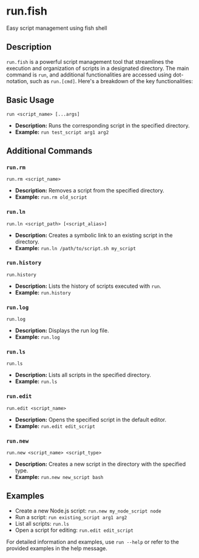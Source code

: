 # run.fish

Easy script management using fish shell

## Description

`run.fish` is a powerful script management tool that streamlines the execution and organization of scripts in a designated directory. The main command is `run`, and additional functionalities are accessed using dot-notation, such as `run.[cmd]`. Here's a breakdown of the key functionalities:

## Basic Usage

```fish
run <script_name> [...args]
```
- **Description:** Runs the corresponding script in the specified directory.
- **Example:** `run test_script arg1 arg2`

## Additional Commands

### `run.rm`

```fish
run.rm <script_name>
```
- **Description:** Removes a script from the specified directory.
- **Example:** `run.rm old_script`

### `run.ln`
```fish
run.ln <script_path> [<script_alias>]
```
- **Description:** Creates a symbolic link to an existing script in the directory.
- **Example:** `run.ln /path/to/script.sh my_script`

### `run.history`
```fish
run.history
```
- **Description:** Lists the history of scripts executed with `run`.
- **Example:** `run.history`

### `run.log`
```fish
run.log
```
- **Description:** Displays the run log file.
- **Example:** `run.log`

### `run.ls`
```fish
run.ls
```
- **Description:** Lists all scripts in the specified directory.
- **Example:** `run.ls`

### `run.edit`
```fish
run.edit <script_name>
```
- **Description:** Opens the specified script in the default editor.
- **Example:** `run.edit edit_script`

### `run.new`
```fish
run.new <script_name> <script_type>
```
- **Description:** Creates a new script in the directory with the specified type.
- **Example:** `run.new new_script bash`

## Examples
- Create a new Node.js script: `run.new my_node_script node`
- Run a script: `run existing_script arg1 arg2`
- List all scripts: `run.ls`
- Open a script for editing: `run.edit edit_script`

For detailed information and examples, use `run --help` or refer to the provided examples in the help message.